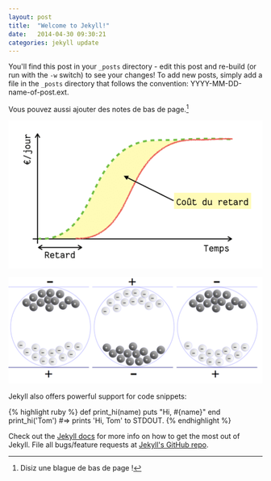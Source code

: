 ```yaml
---
layout: post
title:  "Welcome to Jekyll!"
date:   2014-04-30 09:30:21
categories: jekyll update
---
```


You'll find this post in your `_posts` directory - edit this post and re-build (or run with the `-w` switch) to see your changes!
To add new posts, simply add a file in the `_posts` directory that follows the convention: YYYY-MM-DD-name-of-post.ext.

Vous pouvez aussi ajouter des notes de bas de page.[^blague-nulle-50-nuances]

![Premier profil d'urgence](/img/2014/05/costdelay1.png)

![Légende de l'image](/img/2014/06/e-ink-principe.png)


Jekyll also offers powerful support for code snippets:

{% highlight ruby %}
def print_hi(name)
  puts "Hi, #{name}"
end
print_hi('Tom')
#=> prints 'Hi, Tom' to STDOUT.
{% endhighlight %}

Check out the [Jekyll docs][jekyll] for more info on how to get the most out of Jekyll. File all bugs/feature requests at [Jekyll's GitHub repo][jekyll-gh].

[^blague-nulle-50-nuances]: Disiz une blague de bas de page !

[jekyll-gh]: https://github.com/mojombo/jekyll
[jekyll]:    http://jekyllrb.com
